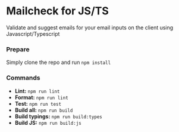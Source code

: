 # Mailcheck for JS/TS
Validate and suggest emails for your email inputs on the client using Javascript/Typescript

### Prepare
Simply clone the repo and run `npm install`

### Commands
- **Lint:** `npm run lint`
- **Format:** `npm run lint`
- **Test:** `npm run test`
- **Build all:** `npm run build`
- **Build typings:** `npm run build:types`
- **Build JS:** `npm run build:js`
